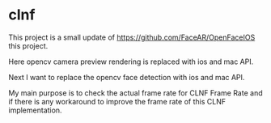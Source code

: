 # clnf

This project is a small update of https://github.com/FaceAR/OpenFaceIOS this project.

Here opencv camera preview rendering is replaced with ios and mac API.

Next I want to replace the opencv face detection with ios and mac API.

My main purpose is to check the actual frame rate for CLNF Frame Rate and if there is any workaround to improve the frame rate of this CLNF implementation.
